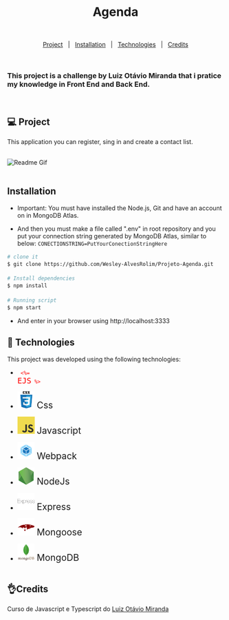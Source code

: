  <h1 align="center"><strong> Agenda</strong></h1>

<br>
<p align="center">
  <a href="#-project">Project</a>
  &nbsp;&nbsp;|&nbsp;&nbsp;
  <a href="#installation">Installation</a>
  &nbsp;&nbsp;|&nbsp;&nbsp;
  <a href="#-technologies">Technologies</a>
  &nbsp;&nbsp;|&nbsp;&nbsp;
  <a href="#ok_handcredits">Credits</a>
</p>

<br>

### This project is a challenge by Luiz Otávio Miranda that i pratice my knowledge in Front End and Back End.

<br>

## 💻 Project

<p>This application you can register, sing in and create a contact list.</p>

<br>
<img src="./readme.gif" alt="Readme Gif">
<br>
<br>

## Installation

- Important: You must have installed the Node.js, Git and have an account on in MongoDB Atlas.

- And then you must make a file called ".env" in root repository and you put your connection string generated by MongoDB Atlas, similar to below: `CONECTIONSTRING=PutYourConectionStringHere`

```bash
# clone it
$ git clone https://github.com/Wesley-AlvesRolim/Projeto-Agenda.git

# Install dependencies
$ npm install

# Running script
$ npm start
```

- And enter in your browser using http://localhost:3333

## 🚀 Technologies

This project was developed using the following technologies:

- <code><span style="font-size: 100%; color: red;"> &lt;%= <span style="font-size: 150%;">EJS</span> %&gt; </span></code>

- <code><img height="40" src="https://raw.githubusercontent.com/github/explore/80688e429a7d4ef2fca1e82350fe8e3517d3494d/topics/css/css.png"></code><span style="font-size: 150%; margin: 5px;">Css</span>

- <code><img height="40" src="https://raw.githubusercontent.com/github/explore/80688e429a7d4ef2fca1e82350fe8e3517d3494d/topics/javascript/javascript.png"></code><span style="font-size: 150%; margin: 5px;">Javascript</span>

- <code><img height="40" src="https://raw.githubusercontent.com/github/explore/80688e429a7d4ef2fca1e82350fe8e3517d3494d/topics/webpack/webpack.png"></code><span style="font-size: 150%; margin: 5px;">Webpack</span>

- <code><img height="40" src="https://raw.githubusercontent.com/github/explore/80688e429a7d4ef2fca1e82350fe8e3517d3494d/topics/nodejs/nodejs.png"></code><span style="font-size: 150%; margin: 5px;">NodeJs</span>

- <code><img height="40" src="https://raw.githubusercontent.com/github/explore/80688e429a7d4ef2fca1e82350fe8e3517d3494d/topics/express/express.png"></code><span style="font-size: 150%; margin: 5px;">Express</span>

- <code><img height="40" src="https://raw.githubusercontent.com/github/explore/80688e429a7d4ef2fca1e82350fe8e3517d3494d/topics/mongoose/mongoose.png"></code><span style="font-size: 150%; margin: 5px;">Mongoose</span>

- <code><img height="40" src="https://raw.githubusercontent.com/devicons/devicon/master/icons/mongodb/mongodb-original-wordmark.svg"></code><span style="font-size: 150%; margin: 5px;">MongoDB</span> <br> <br>

## :ok_hand:Credits

Curso de Javascript e Typescript do [Luiz Otávio Miranda](https://www.udemy.com/user/luiz-otavio-miranda/)
